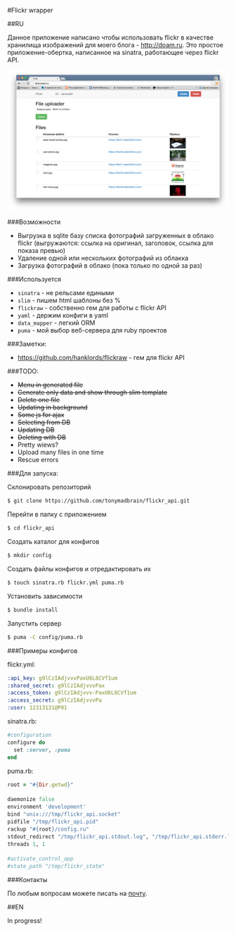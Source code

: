 #Flickr wrapper

##RU

Данное приложение написано чтобы использовать flickr в качестве хранилища
изображений для моего блога - http://doam.ru. Это простое приложение-обертка,
написанное на sinatra, работающее через flickr API.

![Main page](https://github.com/tonymadbrain/flickr_api/blob/master/screenshot.png "Main page")

###Возможности
* Выгрузка в sqlite базу списка фотографий загруженных в облако flickr
(выгружаются: ссылка на оригинал, заголовок, ссылка для показа превью)
* Удаление одной или нескольких фотографий из облакка
* Загрузка фотографий в облако (пока только по одной за раз)

###Используется
* `sinatra` - не рельсами едиными
* `slim` - пишем html шаблоны без %
* `flickraw` - собственно гем для работы с flickr API
* `yaml` - держим конфиги в yaml
* `data_mapper` - легкий ORM
* `puma` - мой выбор веб-сервера для ruby проектов

###Заметки:

* https://github.com/hanklords/flickraw - гем для flickr API

###TODO:

* ~~Menu in generated file~~
* ~~Generate only data and show through slim template~~
* ~~Delete one file~~
* ~~Updating in background~~
* ~~Some js for ajax~~
* ~~Selecting from DB~~
* ~~Updating DB~~
* ~~Deleting with DB~~
* Pretty wiews?
* Upload many files in one time
* Rescue errors

###Для запуска:

Склонировать репозиторий
~~~bash
$ git clone https://github.com/tonymadbrain/flickr_api.git
~~~
Перейти в папку с приложением
~~~bash
$ cd flickr_api
~~~
Создать каталог для конфигов
~~~bash
$ mkdir config
~~~
Создать файлы конфигов и отредактировать их
~~~bash
$ touch sinatra.rb flickr.yml puma.rb
~~~
Установить зависимости
~~~bash
$ bundle install
~~~
Запустить сервер
~~~Bash
$ puma -C config/puma.rb
~~~

###Примеры конфигов

flickr.yml:
~~~yaml
:api_key: g9lCzIAdjvvvPaxU6L8CVf1um
:shared_secret: g9lCzIAdjvvvPax
:access_token: g9lCzIAdjvvv-PaxU6L8CVf1um
:access_secret: g9lCzIAdjvvvPa
:user: 12313131@P01
~~~

sinatra.rb:
~~~ruby
#configuration
configure do
  set :server, :puma
end
~~~

puma.rb:
~~~ruby
root = "#{Dir.getwd}"

daemonize false
environment 'development'
bind "unix:///tmp/flickr_api.socket"
pidfile "/tmp/flickr_api.pid"
rackup "#{root}/config.ru"
stdout_redirect "/tmp/flickr_api.stdout.log", "/tmp/flickr_api.stderr.log"
threads 1, 1

#activate_control_app
#state_path "/tmp/flickr_state"
~~~

###Контакты

По любым вопросам можете писать на <a href="mailto:mail@doam.ru?Subject=Flickr_API_Wrapper" target="_top">почту</a>.

##EN

In progress!